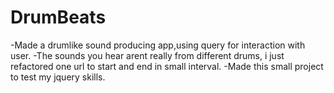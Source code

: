# DrumBeats

-Made a drumlike sound producing app,using query for interaction with user.
-The sounds you hear arent really from different drums, i just refactored one url to start and end in small interval.
-Made this small project to test my jquery skills.
